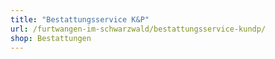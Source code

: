 ```yaml
---
title: "Bestattungsservice K&P"
url: /furtwangen-im-schwarzwald/bestattungsservice-kundp/
shop: Bestattungen
---
```

